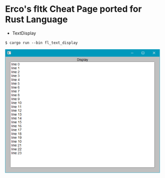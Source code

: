 # Erco's fltk Cheat Page ported for Rust Language

* TextDisplay

```
$ cargo run --bin fl_text_display
```

![](thumbs/fl_text_display.png)